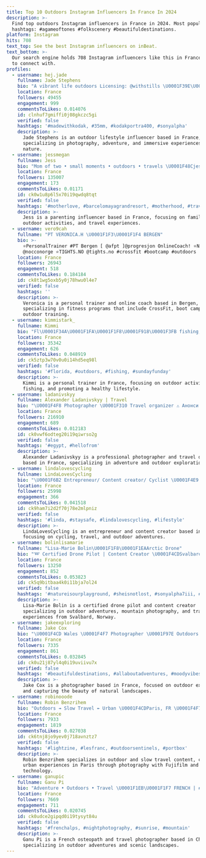 ```yaml
---
title: Top 10 Outdoors Instagram Influencers In France In 2024
description: >-
  Find top outdoors Instagram influencers in France in 2024. Most popular
  hashtags: #agameoftones #folkscenery #beautifuldestinations.
platform: Instagram
hits: 708
text_top: See the best Instagram influencers on inBeat.
text_bottom: >-
  Our search engine holds 708 Instagram influencers like this in France for you
  to connect with.
profiles:
  - username: hej.jade
    fullname: Jade Stephens
    bio: "A vibrant life outdoors Licensing: @withstills \U0001F39E\U0001F3D4\U0001F6B4\U0001F3FC‍♀️☕️"
    location: France
    followers: 49455
    engagement: 999
    commentsToLikes: 0.014076
    id: clnhuf7gmiffi0j08gkczc5gi
    verified: false
    hashtags: '#madewithkodak, #35mm, #kodakportra400, #sonyalpha'
    description: >-
      Jade Stephens is an outdoor lifestyle influencer based in France,
      specializing in photography, adventure, and immersive experiences in
      nature.
  - username: jessmegan
    fullname: Jess
    bio: "Mom of two • small moments • outdoors • travels \U0001F48Cjessmegan.info@gmail.com"
    location: France
    followers: 135007
    engagement: 173
    commentsToLikes: 0.01171
    id: ck0w1u8p6l5x70i19qwdq8tqt
    verified: false
    hashtags: '#motherlove, #barcelomayagrandresort, #motherhood, #travel'
    description: >-
      Jess is a parenting influencer based in France, focusing on family life,
      outdoor activities, and travel experiences.
  - username: vero9cah
    fullname: "PT VERONICA.H \U0001F1F3\U0001F1F4 BERGEN"
    bio: >-
      ⭐️PersonalTrainer #PT Bergen [ @afpt ]@progresjon OnlineCoach! ⭐️NOCCO
      @nocconorge ⭐️TIGHTS.NO @tights.no #crossfit #bootcamp #outdoors
    location: France
    followers: 26943
    engagement: 518
    commentsToLikes: 0.184184
    id: ck8t1wg5oxb5y0j78hwu0l4e7
    verified: false
    hashtags: ''
    description: >-
      Veronica is a personal trainer and online coach based in Bergen, Norway,
      specializing in fitness programs that include CrossFit, boot camps, and
      outdoor training.
  - username: kimmistark_
    fullname: Kimmi
    bio: "Fl\U0001F34A\U0001F1FA\U0001F1F8\U0001F918\U0001F3FB fishing, outdoors & livin’ my best life Personal Trainer Mac\U0001F499"
    location: France
    followers: 35342
    engagement: 626
    commentsToLikes: 0.048919
    id: ck5ztp3w70v0u0i14hd5eq98l
    verified: false
    hashtags: '#florida, #outdoors, #fishing, #sundayfunday'
    description: >-
      Kimmi is a personal trainer in France, focusing on outdoor activities,
      fishing, and promoting a healthy lifestyle.
  - username: ladanivskyy
    fullname: Alexander Ladanivskyy | Travel
    bio: "\U0001F4F8 Photographer \U0001F310 Travel organizer ⚠️ Анонси моїх подорожей тут ↙️ \U0001F5FA @ladanivskyy_travel ↟ Adventure ╳ Outdoors ↟ \U0001F4E9 photograph_@ukr.net"
    location: France
    followers: 216910
    engagement: 689
    commentsToLikes: 0.012183
    id: ck0vwf6odteg20i19qiwrso2g
    verified: false
    hashtags: '#egypt, #hellofrom'
    description: >-
      Alexander Ladanivskyy is a professional photographer and travel organizer
      based in France, specializing in adventure and outdoor explorations. 
  - username: lindalovescycling
    fullname: LindaLovesCycling
    bio: "\U0001F6B2 Entrepreneur/ Content creator/ Cyclist \U0001F4E9 LindaLovesCycling@gmail.com #Cyclist #Traveler #Outdoors #Entrepreneur"
    location: France
    followers: 25998
    engagement: 366
    commentsToLikes: 0.041518
    id: ck9ham7i2d2f70j78e2mlpniz
    verified: false
    hashtags: '#linda, #staysafe, #lindalovescycling, #lifestyle'
    description: >-
      LindaLovesCycling is an entrepreneur and content creator based in France,
      focusing on cycling, travel, and outdoor adventures.
  - username: bolinlisamarie
    fullname: "Lisa-Marie Bolin\U0001F1F8\U0001F1EAArctic Drone"
    bio: "➿ Certified Drone Pilot | Content Creator \U0001F4CDSvalbard, Norway 〰 Outdoors\U0001F3D4Mountains⛺️Travel @revolutionrace ambassador"
    location: France
    followers: 13250
    engagement: 852
    commentsToLikes: 0.053823
    id: ck5q9bitbaa4k0i11bja7ol24
    verified: false
    hashtags: '#natureisourplayground, #sheisnotlost, #sonyalpha7iii, #bwplayground'
    description: >-
      Lisa-Marie Bolin is a certified drone pilot and content creator
      specializing in outdoor adventures, mountain photography, and travel
      experiences from Svalbard, Norway.
  - username: jakeexploring
    fullname: Jake Cox
    bio: "\U0001F4CD Wales \U0001F4F7 Photographer \U0001F97E Outdoors Somewhere"
    location: France
    followers: 7335
    engagement: 861
    commentsToLikes: 0.032845
    id: ck0u21j87yl4q0i19uviivu7x
    verified: false
    hashtags: '#beautifuldestinations, #allaboutadventures, #moodyvibes, #ruka'
    description: >-
      Jake Cox is a photographer based in France, focused on outdoor exploration
      and capturing the beauty of natural landscapes.
  - username: robinooode
    fullname: Robin Benzrihem
    bio: "Outdoors ↠ Slow Travel ↞ Urban \U0001F4CDParis, FR \U0001F4F7: Fujifilm X-T3 | Parrot Anafi | DJI Osmo Action"
    location: France
    followers: 7933
    engagement: 1819
    commentsToLikes: 0.027038
    id: ck6tnj8jo9yev0j718avnztz7
    verified: false
    hashtags: '#lightzine, #lesfranc, #outdoorsentinels, #portbox'
    description: >-
      Robin Benzrihem specializes in outdoor and slow travel content, capturing
      urban experiences in Paris through photography with Fujifilm and drone
      technology.
  - username: ganupic
    fullname: Ganu Pi
    bio: "Adventure • Outdoors • Travel \U0001F1EB\U0001F1F7 FRENCH | #photographer \U0001F468\U0001F3FB‍⚕️Osteopathe D.O. \U0001F3D5 Chamonix \U0001F4F8 Ambassador @cokin.france \U0001F4EEganupics@gmail.com"
    location: France
    followers: 7669
    engagement: 711
    commentsToLikes: 0.020745
    id: ck0udce2gipqd0i19tysyt84u
    verified: false
    hashtags: '#frenchalps, #nightphotography, #sunrise, #mountain'
    description: >-
      Ganu Pi is a French osteopath and travel photographer based in Chamonix,
      specializing in outdoor adventures and scenic landscapes.
---
```


